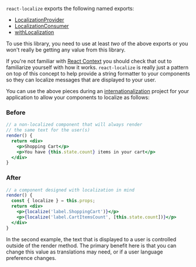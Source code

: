 `react-localize` exports the following named exports:

* [LocalizationProvider](PROVIDER.md)
* [LocalizationConsumer](CONSUMER.md)
* [withLocalization](WITHLOCALIZATION.md)

To use this library, you need to use at least _two_ of the
above exports or you won't really be getting any value
from this library.

If you're not familiar with [React Context](https://reactjs.org/docs/context.html)
you should check that out to familiarize yourself with how
it works. `react-localize` is really just a pattern on top
of this concept to help provide a string formatter to your
components so they can localize messages that are displayed
to your user.

You can use the above pieces during an [internationalization](https://en.wikipedia.org/wiki/Internationalization_and_localization)
project for your application to allow your components to
localize as follows:

### Before
```jsx
// a non-localized component that will always render
// the same text for the user(s)
render() {
  return <div>
    <p>Shopping Cart</p>
    <p>You have {this.state.count} items in your cart</p>
  </div>
}
```

### After
```jsx
// a component designed with localization in mind
render() {
  const { localize } = this.props;
  return <div>
    <p>{localize('label.ShoppingCart')}</p>
    <p>{localize('label.CartItemsCount', [this.state.count])}</p>
  </div>
}
```

In the second example, the text that is displayed to a user is
controlled outside of the render method. The primary benefit
here is that you can change this value as translations may need,
or if a user language preference changes.
